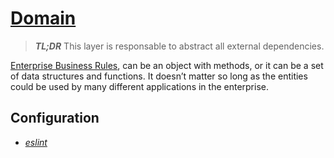 # [Domain](../domain)

> _**TL;DR**_ This layer is responsable to abstract all external dependencies.

[Enterprise Business Rules](https://blog.cleancoder.com/uncle-bob/2012/08/13/the-clean-architecture.html), can be an object with methods, or it can be a set of data structures and functions. It doesn’t matter so long as the entities could be used by many different applications in the enterprise.

## Configuration

- _[eslint](../../.eslint.config/app/domain)_
